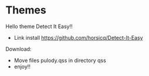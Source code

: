 # Themes

Hello theme Detect It Easy!!

- Link install https://github.com/horsicq/Detect-It-Easy

Download: 
- Move files pulody.qss in directory qss
- enjoy!!


